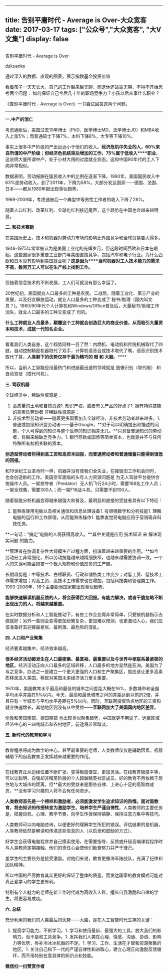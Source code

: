 
---
title:   告别平庸时代 - Average is Over-大众宽客
date: 2017-03-17
tags: ["公众号","大众宽客", "大V文集"]
display: false
---


## 



告别平庸时代 - Average is Over




dzkuanke




通过深入的数据、直观的图表，展示指数基金投资价值


看着孩子一天天长大，自己的工作越来越无聊，而退休还遥遥无期，不得不开始思考两个问题： 如何保证自己今后几十年的职场竞争力？小孩以后从事什么职业？



《告别平庸时代 -&nbsp;Average is Over》一书尝试回答这两个问题。

****

**一.中产的消亡**



考虑通胀后，美国过去10年博士（PhD、医学博士MD、法学博士JD）和MBA收入上涨5%；而普通硕士下降7%，本科下降8%，大专等下降10%。



事实上很多中产阶级的产出远远小于他们的收入。**经济危机中失业的人，60%来自所谓的中产阶级；但经济危机结束后增加的工作，75%****属于****低收入****职业**。这说明大量所谓中产，处于小材大用的过度就业状态。这和中国90年代的工人下岗非常相似。



数据表明，劳动报酬在国民收入中的比例在逐渐下降。1990年，美国国民收入中63%是劳动收入，到了2011年，下降为58%。大部分发达国家——德国、法国、日本——都从1980年起出现类似趋势。



1969-2009年，考虑通胀后一个典型中等男性工作者的收入下降了28%。



随着人口红利、改革红利、全球化红利接近尾声，这个趋势在中国也会越来越明显。



**二. 和技术赛跑**



在美国历史上，技术和机器对劳动力市场的影响比外国竞争和全球贸易要大得多。



1948-1975年常常被认为是美国工业化的光辉岁月，但这段时间西欧和日本在崛起，这些国家很多重要工业部门与美国直接竞争，包括汽车和电子行业。为什么西欧和日本没有影响到美国就业呢？**这是因为****当时机器对工人技术能力的需求不高，数百万工人可以在生产线上找到工作。**

****

但随着信息技术的不断发展，工人们可就没有那么幸运了。



20世纪初，美国就业人口最多的工种是农民。二战后，随着工业化、第三产业的发展，以及妇女解放运动，就业人口最多的工种变成了 秘书/助理（国内叫文员？)。1980/90年代个人计算机和Windows/Office普及后，大量秘书/助理工作消失，就业人口最多的工种又变成了 司机。



**什么工种就业人员最多，颠覆这个工种就会创造巨大的商业价值，从而吸引大量资本和技术，成就一代知名企业。**

****

看看我们人类自身，这个趋势同样一目了然：内燃机、电动机和传统机械取代了四肢，自动控制精密机器取代了双手，计算机语音合成技术取代了嘴，语音识别技术取代了耳，**人类剩下的优势仅存于最为精巧的 眼 和 大脑**。****



所以，当前人工智能应用最热门和进展最迅速的领域就是 图像识别（取代眼） 和 自动驾驶（取代司机）。



**三. 驾驭机器**



全球经济中，稀缺性资源是：
1. 高质量的土地和自然资源1. 知识产权，或者有关产品的好点子1. 拥有特殊技能的高素质劳动者
非稀缺性资源是：
1. 非技术型劳动者——随着更多国家加入全球经济，非技术劳动者越来越多。1. 普通或初级知识型劳动者——基于Google，**对于可以明确提出和描述的问题，个人可得到的知识与整个世界的知识相差无几。**只具备普通知识的劳动者，将越来越缺乏竞争力。1. 银行存款或国债等简单资本，也就是并不与任何特殊所有权相关联的资本。


**创造型劳动者将得到高工资和高资本回报，而普通劳动者和普通储蓄只能得到很低的回报。**



和19世纪工业革命时一样，机器并没有使我们全失业，在摧毁旧工作机会同时，也会创造新的工作。美国空军面临的头号人力资源问题是 为无人驾驶平台提供合格操作人员。一架掠夺者（Predator）无人机飞行24小时，需要168名工作人员；一架全球鹰，需要300人；而一架F16战斗机，只需要不到100人。



随着智能分析机器变得越来越强大和普及，最明显和直接的受益者具有以下特征：
1. 能熟练使用电脑以及相关通信和信息处理设备1. 有很强数学和分析技能1. 理解电脑的运行和工作原理，从而能熟练操作1. 能靠直觉将电脑应用于营销等非科技任务。


**一句话：“搞定”电脑的人将获得高收入。**其中关键是应用 技术知识 来 解决现实问题 的能力。



**管理者在协调复杂性大规模生产过程方面，扮演着越来越重要的作用。**如今劳动分工非常细化，所以劳动技能越来越精细狭窄，也越来越需要协调一致。一个人的失误可能会损害一个极大规模和价值昂贵的生产链。



长期趋势是：中等技术、白领职员、行政和销售类工作变少；对低工资、低技术工作需求增加；对高工资、高技术工作需求也在增加，包括科技类和管理类工作。1993-2006年，16个主要欧洲国家都出现类似趋势。



**能够快速解读机器反馈的人，将会获得巨大回报。有能力解决，或者干脆忽略不断出现压力的人，将越来越重要。**



在实时数据分析和人工智能推动下，有些工作会变得非常简单，只要按机器指示去做就好；另外一些则会变得更加纷繁复杂，更加难以预测，也更激动人心，我们应该准备好去迎接最紧张、最刺激、最危险的混乱。



**四. 人口和产业聚集**



经济要素越集中，经济效率越高。



**很多经济活动都发生在人口最密集、最富裕、最重要以及与世界中枢联系最紧密的地区**。经济活动正向人口最多的区域转移，人口最多的地方显然是亚洲。美国为了与之竞争，办法之一是建立一个更大更强的人口和生产聚集区，就应该让更多高素质移民进入美国。移民对美国未来经济活力至关重要。



1970年，美国教育水平最高和最低的城市之间差距大概在16%，多数城市和全国平均水平差距在5%以内。今天，最高和最低城市之间的差距达到以前的2倍，并且只有一半城市与平均水平差距在5%以内。同时，互联网投资热点地区的工资和就业快速增长，其他地区则没有从中受益——**互联网加大了美国国内地区差异**。



伦敦和英国南部，德国南部 也出现类似聚集趋势，中国就更不用说了。远离区域经济中心的三四线城市和农村地区，前途将非常暗淡。



**五. 新时代的教育和学习**

****

教育程序将成为教学的中心，甚至最重要的老师，人类教师仅仅是辅助因素。机器辅助下的自我教育正发挥越来越重要的作用。

****

在线教育正从边缘位置不断扩张，变得极度便宜、更加灵活。在线教育极度平等，可以让聪明、自强却非精英阶层的个人超越精英社区成员。好的教育不再依赖于居住地与大城市的距离。但**最大的受益者是那些自律、上进心十足的高智商成员，**没有学习兴趣的人将不会有任何进步。



**人类教师首先是一个榜样和激励者，必须能激发学生追求知识的热情。面对面教育，将由知识的传授转变为激励学生、培养学生严谨自律性**。人类教师的主要任务是，把握动机、心理、教学节奏，向学生传授保持镇静、保持注意力集中等技巧。



人类教师可以向电脑咨询，以便更好的理解学生所犯的错误。评估结果的是机器，人类教师依然是解读和传递这些信息的人（以启发和鼓励的方式）。



好学生会获得电脑程序并自己摸索使用，在需要指导、反馈或升级高端课程程序时与人类教师定期接触。他们的责任心会使他们勤奋努力并严于律己。



差学生的主要任务是接受激励。对他们来说，教育更像海军陆战队，充满了纪律和团队精神。



所以中国的严厉教育其实更好的保证了整体的质量，而发达国家的教育模式可能对真正爱学习的学生更有利。



特别有个人魅力的老师在新工作时代成为高收入人群。擅长自我激励和自律的学生，将更容易成功。



**六. 总结**



充分利用的我们的人类最后的优势——大脑，是在人工智能时代生存的关键：
1. 提高学习能力，不断学习。1. 学习和使用最新、最强大的工具，放大我们的影响力，而不是和工具竞争。1. 发挥我们人类在心理、情感、沟通、协调、影响力等优势，弥补冷冰冰机器的不足。1. 学习、工作、生活在才智和资源聚集的地区。1. 关注自己和下一代的严谨自律性和进取心，建立心理正向激励反馈循环，而不用特别在意具体的知识点和技能。

**微信扫一扫赞赏作者**













